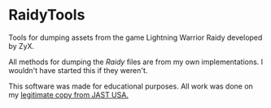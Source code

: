 # RaidyTools
Tools for dumping assets from the game Lightning Warrior Raidy developed by ZyX.

All methods for dumping the *Raidy* files are from my own implementations. I wouldn't have started this if they weren't.

This software was made for educational purposes. All work was done on my [legitimate copy from JAST USA.](https://jastusa.com/games/lightning-warrior-raidy)